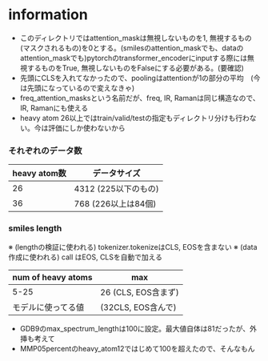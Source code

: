# information

- このディレクトリではattention_maskは無視しないものを1, 無視するもの(マスクされるもの)を0とする。(smilesのattention_maskでも、dataのattention_maskでも)pytorchのtransformer_encoderにinputする際には無視するものをTrue, 無視しないものをFalseにする必要がある。(要確認)
- 先頭にCLSを入れてなかったので、poolingはattentionが1の部分の平均　(今は先頭になっているので変えなきゃ)
- freq_attention_masksという名前だが、freq, IR, Ramanは同じ構造なので、IR, Ramanにも使える
- heavy atom 26以上ではtrain/valid/testの指定もディレクトリ分けも行わない。今は評価にしか使わないから

### それぞれのデータ数

| heavy atom数 | データサイズ |
| ---- | ---- |
| 26 | 4312 (225以下のもの) |
| 36 | 768 (226以上は84個) |

### smiles length
※ (lengthの検証に使われる) tokenizer.tokenizeはCLS, EOSを含まない
※ (data作成に使われる) call はEOS, CLSを自動で加える

| num of heavy atoms | max |
| ---- | ---- |
| 5-25 | 26 (CLS, EOS含まず)|
|モデルに使ってる値| (32CLS, EOS含んで)|

- GDB9のmax_spectrum_lengthは100に設定。最大値自体は81だったが、外挿も考えて
- MMP05percentのheavy_atom12ではじめて100を超えたので、そんなもん